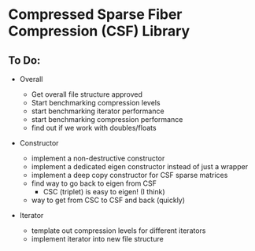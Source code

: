 # Compressed Sparse Fiber Compression (CSF) Library

## To Do:

 - Overall
    - Get overall file structure approved
    - Start benchmarking compression levels
    - start benchmarking iterator performance
    - start benchmarking compression performance
    - find out if we work with doubles/floats

 - Constructor
    - implement a non-destructive constructor
    - implement a dedicated eigen constructor instead of just a wrapper
    - implement a deep copy constructor for CSF sparse matrices
    - find way to go back to eigen from CSF
      - CSC (triplet) is easy to eigen! (I think)
    - way to get from CSC to CSF and back (quickly)

 - Iterator
    - template out compression levels for different iterators
    - implement iterator into new file structure